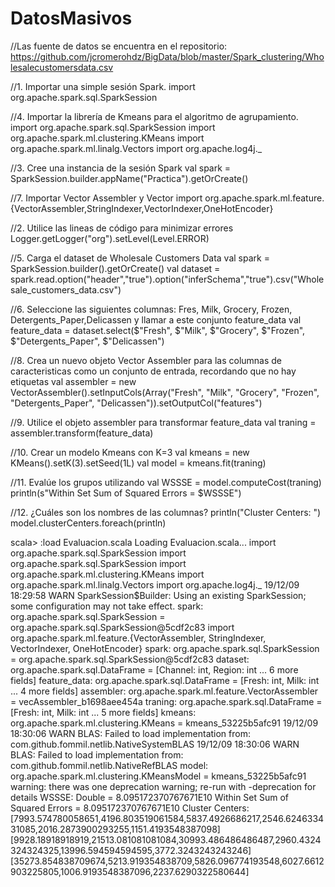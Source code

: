 # DatosMasivos
//Las fuente de datos se encuentra en el repositorio: https://github.com/jcromerohdz/BigData/blob/master/Spark_clustering/Wholesalecustomersdata.csv

//1. Importar una simple sesión Spark.
import org.apache.spark.sql.SparkSession

//4. Importar la librería de Kmeans para el algoritmo de agrupamiento.
import org.apache.spark.sql.SparkSession
import org.apache.spark.ml.clustering.KMeans
import org.apache.spark.ml.linalg.Vectors
import org.apache.log4j._

//3. Cree una instancia de la sesión Spark
val spark = SparkSession.builder.appName("Practica").getOrCreate()

//7. Importar Vector Assembler y Vector
import org.apache.spark.ml.feature.{VectorAssembler,StringIndexer,VectorIndexer,OneHotEncoder}

//2. Utilice las lineas de código para minimizar errores
Logger.getLogger("org").setLevel(Level.ERROR)

//5. Carga el dataset de Wholesale Customers Data
val spark = SparkSession.builder().getOrCreate()
val dataset = spark.read.option("header","true").option("inferSchema","true").csv("Wholesale_customers_data.csv")

//6. Seleccione las siguientes columnas: Fres, Milk, Grocery, Frozen, Detergents_Paper,Delicassen y llamar a este conjunto feature_data
val feature_data = dataset.select($"Fresh", $"Milk", $"Grocery", $"Frozen", $"Detergents_Paper", $"Delicassen")

//8. Crea un nuevo objeto Vector Assembler para las columnas de caracteristicas como un conjunto de entrada, recordando que no hay etiquetas
val assembler = new VectorAssembler().setInputCols(Array("Fresh", "Milk", "Grocery", "Frozen", "Detergents_Paper", "Delicassen")).setOutputCol("features")

//9. Utilice el objeto assembler para transformar feature_data
val traning = assembler.transform(feature_data)

//10. Crear un modelo Kmeans con K=3
val kmeans = new KMeans().setK(3).setSeed(1L)
val model = kmeans.fit(traning)

//11. Evalúe los grupos utilizando
val WSSSE = model.computeCost(traning)
println(s"Within Set Sum of Squared Errors = $WSSSE")

//12. ¿Cuáles son los nombres de las columnas?
println("Cluster Centers: ")
model.clusterCenters.foreach(println)

scala> :load Evaluacion.scala
Loading Evaluacion.scala...
import org.apache.spark.sql.SparkSession
import org.apache.spark.sql.SparkSession
import org.apache.spark.ml.clustering.KMeans
import org.apache.spark.ml.linalg.Vectors
import org.apache.log4j._
19/12/09 18:29:58 WARN SparkSession$Builder: Using an existing SparkSession; some configuration may not take effect.
spark: org.apache.spark.sql.SparkSession = org.apache.spark.sql.SparkSession@5cdf2c83
import org.apache.spark.ml.feature.{VectorAssembler, StringIndexer, VectorIndexer, OneHotEncoder}
spark: org.apache.spark.sql.SparkSession = org.apache.spark.sql.SparkSession@5cdf2c83
dataset: org.apache.spark.sql.DataFrame = [Channel: int, Region: int ... 6 more fields]
feature_data: org.apache.spark.sql.DataFrame = [Fresh: int, Milk: int ... 4 more fields]
assembler: org.apache.spark.ml.feature.VectorAssembler = vecAssembler_b1698aee454a
traning: org.apache.spark.sql.DataFrame = [Fresh: int, Milk: int ... 5 more fields]
kmeans: org.apache.spark.ml.clustering.KMeans = kmeans_53225b5afc91
19/12/09 18:30:06 WARN BLAS: Failed to load implementation from: com.github.fommil.netlib.NativeSystemBLAS
19/12/09 18:30:06 WARN BLAS: Failed to load implementation from: com.github.fommil.netlib.NativeRefBLAS
model: org.apache.spark.ml.clustering.KMeansModel = kmeans_53225b5afc91
warning: there was one deprecation warning; re-run with -deprecation for details
WSSSE: Double = 8.095172370767671E10
Within Set Sum of Squared Errors = 8.095172370767671E10
Cluster Centers: 
[7993.574780058651,4196.803519061584,5837.4926686217,2546.624633431085,2016.2873900293255,1151.4193548387098]
[9928.18918918919,21513.081081081084,30993.486486486487,2960.4324324324325,13996.594594594595,3772.3243243243246]
[35273.854838709674,5213.919354838709,5826.096774193548,6027.6612903225805,1006.9193548387096,2237.6290322580644]
